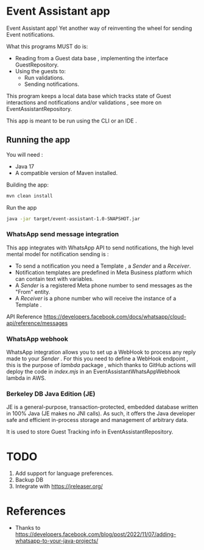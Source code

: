 # Event Assistant app

Event Assistant app! Yet another way of reinventing the wheel for sending Event
notifications.

What this programs MUST do is:

- Reading from a Guest data base , implementing the interface GuestRepository.
- Using the guests to:
  - Run validations.
  - Sending notifications.

This program keeps a local data base which tracks state of Guest interactions and
notifications and/or validations , see more on EventAssistantRepository.

This app is meant to be run using the CLI or an IDE .

## Running the app

You will need :

- Java 17
- A compatible version of Maven installed.

Building the app:

```bash
mvn clean install
```

Run the app

```bash
java -jar target/event-assistant-1.0-SNAPSHOT.jar
```

### WhatsApp send message integration

This app integrates with WhatsApp API to send notifications, the high level mental model for notification sending is :

- To send a notification you need a Template , a _Sender_ and a _Receiver_.
- Notification templates are predefined in Meta Business platform which can contain text with variables.
- A _Sender_ is a registered Meta phone number to send messages as the "From" entity.
- A _Receiver_ is a phone number who will receive the instance of a Template .

API Reference https://developers.facebook.com/docs/whatsapp/cloud-api/reference/messages


### WhatsApp webhook

WhatsApp integration allows you to set up a WebHook to process any reply made to your _Sender_ . For this you need to define
a WebHook endpoint , this is the purpose of  _lambda_ package , which thanks to GitHub actions will deploy the code in _index.mjs_
in an EventAssistantWhatsAppWebhook lambda in AWS.

### Berkeley DB Java Edition (JE)

JE is a general-purpose, transaction-protected,  embedded database written in 100% Java (JE makes no JNI calls). As such,
it offers the Java developer safe and efficient in-process storage and management of arbitrary data.

It is used to store Guest Tracking info in EventAssistantRepository.


# TODO
1. Add support for language preferences.
2. Backup DB
3. Integrate with https://jreleaser.org/

# References
- Thanks to https://developers.facebook.com/blog/post/2022/11/07/adding-whatsapp-to-your-java-projects/